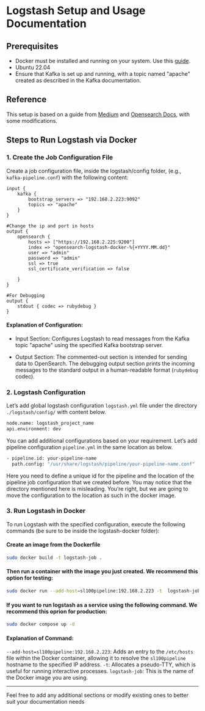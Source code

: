 # Logstash Setup and Usage Documentation
## Prerequisites
- Docker must be installed and running on your system. Use this [guide](https://docs.docker.com/engine/install/ubuntu/).
- Ubuntu 22.04
- Ensure that Kafka is set up and running, with a topic named "apache" created as described in the Kafka
documentation.

## Reference
This setup is based on a guide from [Medium](https://medium.com/@bsrini/dockerizing-logstash-a-step-by-step-guideed7f4e594cb4) and [Opensearch Docs](https://opensearch.org/docs/latest/install-and-configure/install-opensearch/docker/), with some modifications.

## Steps to Run Logstash via Docker

### 1. Create the Job Configuration File
Create a job configuration file, inside the logstash/config folder, (e.g., `kafka-pipeline.conf`) with the following content:

```plaintext
input {
    kafka {
        bootstrap_servers => "192.168.2.223:9092"
        topics => "apache"
    }
}

#Change the ip and port in hosts
output {
    opensearch {
        hosts => ["https://192.168.2.225:9200"]
        index => "opensearch-logstash-docker-%{+YYYY.MM.dd}"
        user => "admin"
        password => "admin"
        ssl => true
        ssl_certificate_verification => false

    }
}

#For Debugging
output {
    stdout { codec => rubydebug }
}
```

#### Explanation of Configuration:
- Input Section: Configures Logstash to read messages from the Kafka topic "apache" using the specified Kafka
bootstrap server.

- Output Section: The commented-out section is intended for sending data to OpenSearch. The debugging output section prints the incoming messages to the standard output in a human-readable format
(`rubydebug` codec).

### 2. Logstash Configuration

Let’s add global logstash configuration `logstash.yml` file under the directory `./logstash/config/` with content below.

```bash
node.name: logstash_project_name
api.environment: dev
```

You can add additional configurations based on your requirement. Let’s add pipeline configuration `pipeline.yml` in the same location as below.

```bash
- pipeline.id: your-pipeline-name
  path.config: "/usr/share/logstash/pipeline/your-pipeline-name.conf"
```
Here you need to define a unique id for the pipeline and the location of the pipeline job configuration that we created before. You may notice that the directory mentioned here is misleading. You’re right, but we are going to move the configuration to the location as such in the docker image.

### 3. Run Logstash in Docker
To run Logstash with the specified configuration, execute the following commands (be sure to be inside the logstash-docker folder):

#### Create an image from the Dockerfile
```bash
sudo docker build -t logstash-job .
```

#### Then run a container with the image you just created. We recommend this option for testing:
```bash
sudo docker run --add-host=sl100pipeline:192.168.2.223 -t  logstash-job
```

#### If you want to run logstash as a service using the following command. We recommend this oprion for production:
```bash
sudo docker compose up -d 
```



#### Explanation of Command:
`--add-host=sl100pipeline:192.168.2.223`: Adds an entry to the `/etc/hosts` file within the Docker container,
allowing it to resolve the `sl100pipeline` hostname to the specified IP address.
`-t`: Allocates a pseudo-TTY, which is useful for running interactive processes.
`logstash-job`: This is the name of the Docker image you are using.


---
Feel free to add any additional sections or modify existing ones to better suit your documentation needs